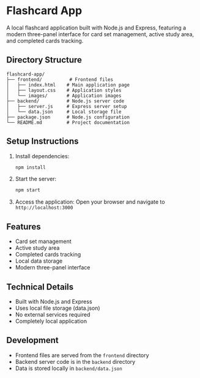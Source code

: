 # Flashcard App

A local flashcard application built with Node.js and Express, featuring a modern three-panel interface for card set management, active study area, and completed cards tracking.

## Directory Structure
```
flashcard-app/
├── frontend/          # Frontend files
│   ├── index.html    # Main application page
│   ├── layout.css    # Application styles
│   └── images/       # Application images
├── backend/          # Node.js server code
│   ├── server.js     # Express server setup
│   └── data.json     # Local storage file
├── package.json      # Node.js configuration
└── README.md         # Project documentation
```

## Setup Instructions

1. Install dependencies:
   ```bash
   npm install
   ```

2. Start the server:
   ```bash
   npm start
   ```

3. Access the application:
   Open your browser and navigate to `http://localhost:3000`

## Features
- Card set management
- Active study area
- Completed cards tracking
- Local data storage
- Modern three-panel interface

## Technical Details
- Built with Node.js and Express
- Uses local file storage (data.json)
- No external services required
- Completely local application

## Development
- Frontend files are served from the `frontend` directory
- Backend server code is in the `backend` directory
- Data is stored locally in `backend/data.json` 